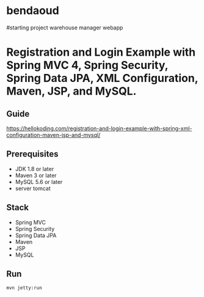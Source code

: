 # bendaoud
#starting project warehouse manager webapp
# Registration and Login Example with Spring MVC 4, Spring Security, Spring Data JPA, XML Configuration, Maven, JSP, and MySQL.

## Guide
https://hellokoding.com/registration-and-login-example-with-spring-xml-configuration-maven-jsp-and-mysql/

## Prerequisites
- JDK 1.8 or later
- Maven 3 or later
- MySQL 5.6 or later
- server tomcat
## Stack
- Spring MVC
- Spring Security
- Spring Data JPA
- Maven
- JSP
- MySQL

## Run
```mvn jetty:run```
